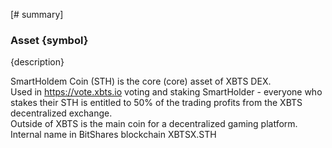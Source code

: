 [# summary]
### Asset {symbol}

{description}

SmartHoldem Coin (STH) is the core (core) asset of XBTS DEX.
<br> Used in https://vote.xbts.io voting and staking SmartHolder - everyone who stakes their STH is entitled to 50% of the trading profits from the XBTS decentralized exchange.
<br> Outside of XBTS is the main coin for a decentralized gaming platform.
<br> Internal name in BitShares blockchain XBTSX.STH

